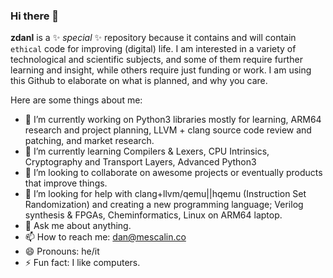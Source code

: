 ### Hi there 👋

**zdanl** is a ✨ _special_ ✨ repository because it contains and will contain `ethical` code for improving (digital) life. I am interested in a variety of technological and scientific subjects, and some of them require further learning and insight, while others require just funding or work. I am using this Github to elaborate on what is planned, and why you care.

Here are some things about me:

- 🔭 I’m currently working on Python3 libraries mostly for learning, ARM64 research and project planning, LLVM + clang source code review and patching, and market research.
- 🌱 I’m currently learning Compilers & Lexers, CPU Intrinsics, Cryptography and Transport Layers, Advanced Python3
- 👯 I’m looking to collaborate on awesome projects or eventually products that improve things.
- 🤔 I’m looking for help with clang+llvm/qemu||hqemu (Instruction Set Randomization) and creating a new programming language; Verilog synthesis & FPGAs, Cheminformatics, Linux on ARM64 laptop.
- 💬 Ask me about anything.
- 📫 How to reach me: dan@mescalin.co
- 😄 Pronouns: he/it
- ⚡ Fun fact: I like computers.

